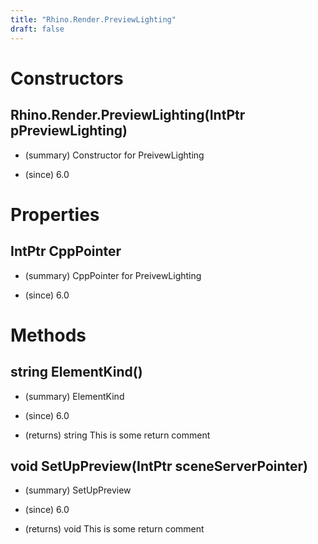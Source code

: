 ```yaml
---
title: "Rhino.Render.PreviewLighting"
draft: false
---
```


# Constructors
## Rhino.Render.PreviewLighting(IntPtr pPreviewLighting)
- (summary) 
     Constructor for PreivewLighting
     
- (since) 6.0
# Properties
## IntPtr CppPointer
- (summary) 
     CppPointer for PreivewLighting
     
- (since) 6.0
# Methods
## string ElementKind()
- (summary) 
     ElementKind
     
- (since) 6.0
- (returns) string This is some return comment
## void SetUpPreview(IntPtr sceneServerPointer)
- (summary) 
     SetUpPreview
     
- (since) 6.0
- (returns) void This is some return comment
